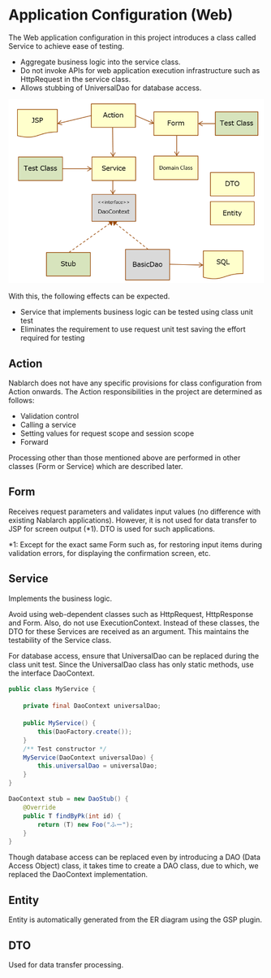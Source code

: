 # Application Configuration (Web)

The Web application configuration in this project introduces a class called Service to achieve ease of testing.

- Aggregate business logic into the service class.
- Do not invoke APIs for web application execution infrastructure such as HttpRequest in the service class.
- Allows stubbing of UniversalDao for database access.

![Class diagram](class-diagram.png)
  
With this, the following effects can be expected. 
- Service that implements business logic can be tested using class unit test
- Eliminates the requirement to use request unit test saving the effort required for testing


## Action

Nablarch does not have any specific provisions for class configuration from Action onwards. 
The Action responsibilities in the project are determined as follows:

- Validation control
- Calling a service
- Setting values for request scope and session scope
- Forward

Processing other than those mentioned above are performed in other classes (Form or Service) which are described later.


## Form

Receives request parameters and validates input values (no difference with existing Nablarch applications).
However, it is not used for data transfer to JSP for screen output (*1).
DTO is used for such applications.

*1: Except for the exact same Form such as, for restoring input items during validation errors, for displaying the confirmation screen, etc.

## Service

Implements the business logic.

Avoid using web-dependent classes such as HttpRequest, HttpResponse and Form.
Also, do not use ExecutionContext. 
Instead of these classes, the DTO for these Services are received as an argument. 
This maintains the testability of the Service class.

For database access, ensure that UniversalDao can be replaced during the class unit test. 
Since the UniversalDao class has only static methods, use the interface DaoContext.


``` java
public class MyService {

    private final DaoContext universalDao;
     
    public MyService() {
        this(DaoFactory.create());
    }
    /** Test constructor */
    MyService(DaoContext universalDao) {
        this.universalDao = universalDao;
    }
}
```

``` java
DaoContext stub = new DaoStub() {
    @Override
    public T findByPk(int id) {
        return (T) new Foo("ふー");
    }
}
```

Though database access can be replaced even by introducing a DAO (Data Access Object) class,
it takes time to create a DAO class, due to which, we replaced the DaoContext implementation.

## Entity

Entity is automatically generated from the ER diagram using the GSP plugin.

## DTO

Used for data transfer processing.
